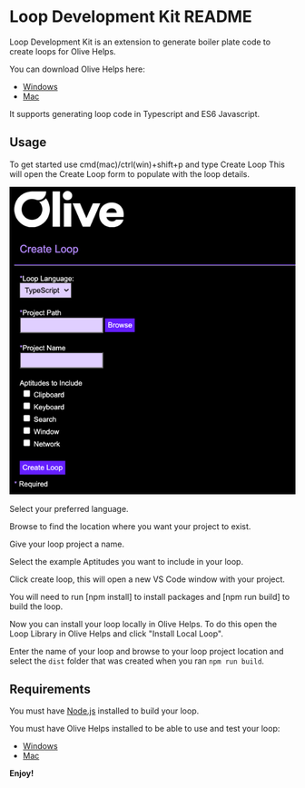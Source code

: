 # Loop Development Kit README

Loop Development Kit is an extension to generate boiler plate code to create loops for Olive Helps.

You can download Olive Helps here:

- [Windows](https://olive.page.link/olive-helps-windows)
- [Mac](https://olive.page.link/olive-helps-mac)

It supports generating loop code in Typescript and ES6 Javascript.

## Usage

To get started use cmd(mac)/ctrl(win)+shift+p and type Create Loop
This will open the Create Loop form to populate with the loop details.

![Create Loop Form](images/createLoopUi.png)

Select your preferred language.

Browse to find the location where you want your project to exist.

Give your loop project a name.

Select the example Aptitudes you want to include in your loop.

Click create loop, this will open a new VS Code window with your project.

You will need to run [npm install] to install packages and [npm run build] to build the loop.

Now you can install your loop locally in Olive Helps. To do this open the Loop Library in Olive Helps
and click "Install Local Loop".

Enter the name of your loop and browse to your loop project location and select the `dist` folder
that was created when you ran `npm run build`.

## Requirements

You must have [Node.js](https://nodejs.org/en/download/) installed to build your loop.

You must have Olive Helps installed to be able to use and test your loop:

- [Windows](https://olive.page.link/olive-helps-windows)
- [Mac](https://olive.page.link/olive-helps-mac)

**Enjoy!**
